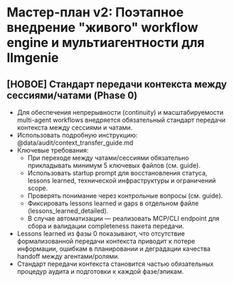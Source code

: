 # Мастер-план v2: Поэтапное внедрение "живого" workflow engine и мультиагентности для llmgenie 

## [НОВОЕ] Стандарт передачи контекста между сессиями/чатами (Phase 0)

- Для обеспечения непрерывности (continuity) и масштабируемости multi-agent workflows внедряется обязательный стандарт передачи контекста между сессиями и чатами.
- Использовать подробную инструкцию: @data/audit/context_transfer_guide.md
- Ключевые требования:
    - При переходе между чатами/сессиями обязательно прикладывать минимум 5 ключевых файлов (см. guide).
    - Использовать startup prompt для восстановления статуса, lessons learned, технической инфраструктуры и ограничений scope.
    - Проверять понимание через контрольные вопросы (см. guide).
    - Фиксировать lessons learned и gaps в отдельном файле (lessons_learned_detailed).
    - В случае автоматизации — реализовать MCP/CLI endpoint для сбора и валидации completeness пакета передачи.
- Lessons learned из фазы 0 показывают, что отсутствие формализованной передачи контекста приводит к потере информации, ошибкам в планировании и деградации качества handoff между агентами/ролями.
- Стандарт передачи контекста становится частью обязательных процедур аудита и подготовки к каждой фазе/эпикам. 
